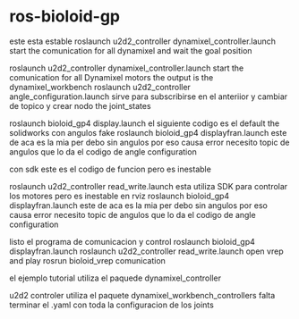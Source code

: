 # ros-bioloid-gp


este esta estable 
roslaunch u2d2_controller dynamixel_controller.launch      start the comunication for all dynamixel and wait the goal position

roslaunch u2d2_controller dynamixel_controller.launch      start the comunication for all Dynamixel motors   the output is the dynamixel_workbench
roslaunch u2d2_controller angle_configuration.launch       sirve para subscribirse en el anteriior y cambiar de topico y crear nodo the joint_states

roslaunch bioloid_gp4 display.launch           el siguiente codigo es el default the solidworks con angulos fake
roslaunch bioloid_gp4 displayfran.launch       este de aca es la mia per debo sin angulos por eso causa error necesito topic de angulos que lo da el codigo de angle configuration



con sdk este es el codigo de funcion  pero es inestable 
      
roslaunch u2d2_controller read_write.launch    esta utiliza SDK para controlar los motores pero es inestable en rviz
roslaunch bioloid_gp4 displayfran.launch       este de aca es la mia per debo sin angulos por eso causa error necesito topic de angulos que lo da el codigo de angle configuration



listo el programa de comunicacion y control 
roslaunch bioloid_gp4 displayfran.launch
roslaunch u2d2_controller read_write.launch
open vrep and play
rosrun bioloid_vrep comunication




el ejemplo tutorial utiliza el paquede dynamixel_controller

u2d2 controler utiliza el paquete dynamixel_workbench_controllers falta terminar el .yaml con toda la configuracion de los joints


